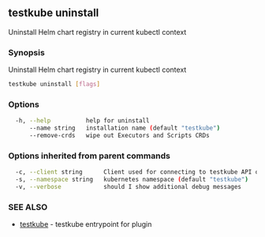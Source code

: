 ## testkube uninstall

Uninstall Helm chart registry in current kubectl context

### Synopsis

Uninstall Helm chart registry in current kubectl context

```sh
testkube uninstall [flags]
```

### Options

```sh
  -h, --help          help for uninstall
      --name string   installation name (default "testkube")
      --remove-crds   wipe out Executors and Scripts CRDs
```

### Options inherited from parent commands

```sh
  -c, --client string      Client used for connecting to testkube API one of proxy|direct (default "proxy")
  -s, --namespace string   kubernetes namespace (default "testkube")
  -v, --verbose            should I show additional debug messages
```

### SEE ALSO

* [testkube](testkube.md)  - testkube entrypoint for plugin
